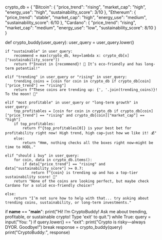 
crypto_db = {
    "Bitcoin": {
        "price_trend": "rising",
        "market_cap": "high",
        "energy_use": "high",
        "sustainability_score": 3/10
    },
    "Ethereum": {
        "price_trend": "stable",
        "market_cap": "high",
        "energy_use": "medium",
        "sustainability_score": 6/10
    },
    "Cardano": {
        "price_trend": "rising",
        "market_cap": "medium",
        "energy_use": "low",
        "sustainability_score": 8/10
    }
}

def crypto_buddy(user_query):
    user_query = user_query.lower()

    if "sustainable" in user_query:
        recommend = max(crypto_db, key=lambda x: crypto_db[x]["sustainability_score"])
        return f"Invest in {recommend}! 🌱 It’s eco-friendly and has long-term potential!"

    elif "trending" in user_query or "rising" in user_query:
        trending_coins = [coin for coin in crypto_db if crypto_db[coin]["price_trend"] == "rising"]
        return f"These coins are trending up: {', '.join(trending_coins)}! To the moon! 🚀"

    elif "most profitable" in user_query or "long-term growth" in user_query:
        top_profitables = [coin for coin in crypto_db if crypto_db[coin]["price_trend"] == "rising" and crypto_db[coin]["market_cap"] == "high"]
        if top_profitables:
            return f"{top_profitables[0]} is your best bet for profitability right now! High trend, high cap—just how we like it! 💰"
        else:
            return "Hmm, nothing checks all the boxes right now—might be time to HODL."

    elif "should i buy" in user_query:
        for coin, data in crypto_db.items():
            if data["price_trend"] == "rising" and data["sustainability_score"] >= 0.7:
                return f"{coin} is trending up and has a top-tier sustainability score! 🚀"
        return "None of the coins are looking perfect, but maybe check Cardano for a solid eco-friendly choice!"

    else:
        return "I’m not sure how to help with that... try asking about trending coins, sustainability, or long-term investments."

if __name__ == "__main__":
    print("Hi! I’m CryptoBuddy! Ask me about trending, profitable, or sustainable crypto! Type 'exit' to quit.")
    while True:
        query = input("You: ")
        if query.lower() == "exit":
            print("Crypto is risky—always DYOR. Goodbye!")
            break
        response = crypto_buddy(query)
        print("CryptoBuddy:", response)
        
